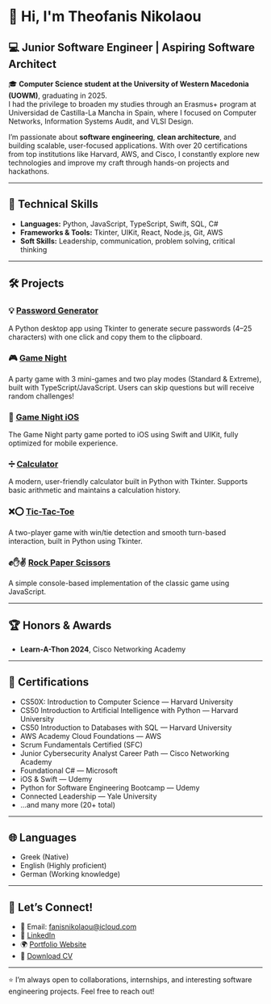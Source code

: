 # 👋 Hi, I'm Theofanis Nikolaou

## 💻 Junior Software Engineer | Aspiring Software Architect

🎓 **Computer Science student at the University of Western Macedonia (UOWM)**, graduating in 2025.  
I had the privilege to broaden my studies through an Erasmus+ program at Universidad de Castilla-La Mancha in Spain, where I focused on Computer Networks, Information Systems Audit, and VLSI Design.

I’m passionate about **software engineering**, **clean architecture**, and building scalable, user-focused applications. With over 20 certifications from top institutions like Harvard, AWS, and Cisco, I constantly explore new technologies and improve my craft through hands-on projects and hackathons.

---

## 🚀 Technical Skills

- **Languages:** Python, JavaScript, TypeScript, Swift, SQL, C#
- **Frameworks & Tools:** Tkinter, UIKit, React, Node.js, Git, AWS
- **Soft Skills:** Leadership, communication, problem solving, critical thinking

---

## 🛠️ Projects

### 💡 [Password Generator](https://github.com/fanisnik/Password-Generator)
A Python desktop app using Tkinter to generate secure passwords (4–25 characters) with one click and copy them to the clipboard.

### 🎮 [Game Night](https://github.com/fanisnik/GameNight)
A party game with 3 mini-games and two play modes (Standard & Extreme), built with TypeScript/JavaScript. Users can skip questions but will receive random challenges!

### 📱 [Game Night iOS](https://github.com/fanisnik/GameNight-iOS)
The Game Night party game ported to iOS using Swift and UIKit, fully optimized for mobile experience.

### ➗ [Calculator](https://github.com/fanisnik/Calculator)
A modern, user-friendly calculator built in Python with Tkinter. Supports basic arithmetic and maintains a calculation history.

### ❌⭕ [Tic-Tac-Toe](https://github.com/fanisnik/Tic-Tac-Toe)
A two-player game with win/tie detection and smooth turn-based interaction, built in Python using Tkinter.

### ✊✋✌️ [Rock Paper Scissors](https://github.com/fanisnik/Rock-Paper-Scissors)
A simple console-based implementation of the classic game using JavaScript.

---

## 🏆 Honors & Awards

- **Learn-A-Thon 2024**, Cisco Networking Academy

---

## 📄 Certifications

- CS50X: Introduction to Computer Science — Harvard University
- CS50 Introduction to Artificial Intelligence with Python — Harvard University
- CS50 Introduction to Databases with SQL — Harvard University
- AWS Academy Cloud Foundations — AWS
- Scrum Fundamentals Certified (SFC)
- Junior Cybersecurity Analyst Career Path — Cisco Networking Academy
- Foundational C# — Microsoft
- iOS & Swift — Udemy
- Python for Software Engineering Bootcamp — Udemy
- Connected Leadership — Yale University
- ...and many more (20+ total)

---

## 🌐 Languages

- Greek (Native)
- English (Highly proficient)
- German (Working knowledge)

---

## 💬 Let’s Connect!

- 📧 Email: [fanisnikolaou@icloud.com](mailto:fanisnikolaou@icloud.com)
- 💼 [LinkedIn](https://www.linkedin.com/in/theofanis-nikolaou/)
- 🌍 [Portfolio Website](https://fanisnik.github.io/portfolio/)
- 📄 [Download CV](https://fanisnik.github.io/portfolio/)

---

⭐ I’m always open to collaborations, internships, and interesting software engineering projects. Feel free to reach out!
